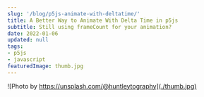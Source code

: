 ```yaml
---
slug: '/blog/p5js-animate-with-deltatime/'
title: A Better Way to Animate With Delta Time in p5js
subtitle: Still using frameCount for your animation?
date: 2022-01-06
updated: null
tags:
- p5js
- javascript
featuredImage: thumb.jpg
---
```


![Photo by https://unsplash.com/@huntleytography](./thumb.jpg)

